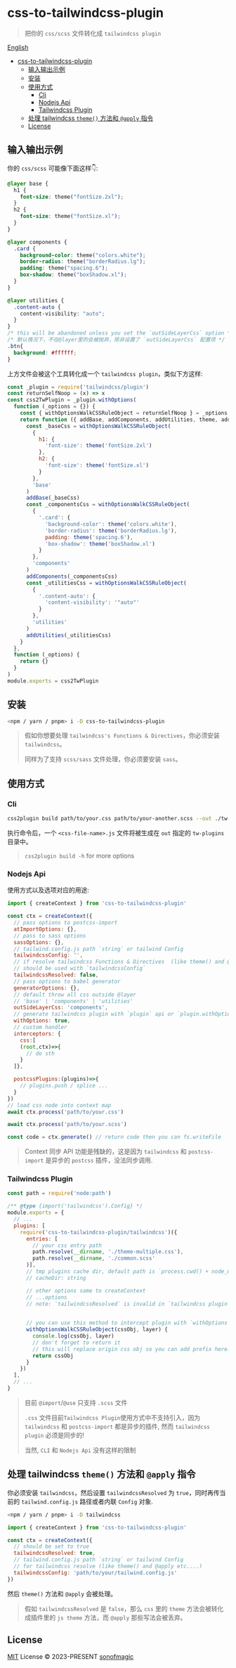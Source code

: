 # css-to-tailwindcss-plugin

> 把你的 `css/scss` 文件转化成 `tailwindcss plugin`

[English](./README.md)

- [css-to-tailwindcss-plugin](#css-to-tailwindcss-plugin)
  - [输入输出示例](#输入输出示例)
  - [安装](#安装)
  - [使用方式](#使用方式)
    - [Cli](#cli)
    - [Nodejs Api](#nodejs-api)
    - [Tailwindcss Plugin](#tailwindcss-plugin)
  - [处理 tailwindcss `theme()` 方法和 `@apply` 指令](#处理-tailwindcss-theme-方法和-apply-指令)
  - [License](#license)

## 输入输出示例

你的 `css/scss` 可能像下面这样👇:

```css
@layer base {
  h1 {
    font-size: theme("fontSize.2xl");
  }
  h2 {
    font-size: theme("fontSize.xl");
  }
}

@layer components {
  .card {
    background-color: theme("colors.white");
    border-radius: theme("borderRadius.lg");
    padding: theme("spacing.6");
    box-shadow: theme("boxShadow.xl");
  }
}

@layer utilities {
  .content-auto {
    content-visibility: "auto";
  }
}
/* this will be abandoned unless you set the `outSideLayerCss` option */
/* 默认情况下，不在@layer里的会被抛弃，除非设置了 `outSideLayerCss` 配置项 */
.btn{
  background: #ffffff;
}
```

上方文件会被这个工具转化成一个 `tailwindcss plugin`，类似下方这样:

```js
const _plugin = require('tailwindcss/plugin')
const returnSelfNoop = (x) => x
const css2TwPlugin = _plugin.withOptions(
  function (_options = {}) {
    const { withOptionsWalkCSSRuleObject = returnSelfNoop } = _options
    return function ({ addBase, addComponents, addUtilities, theme, addVariant, config, corePlugins, e, matchComponents, matchUtilities, matchVariant }) {
      const _baseCss = withOptionsWalkCSSRuleObject(
        {
          h1: {
            'font-size': theme('fontSize.2xl')
          },
          h2: {
            'font-size': theme('fontSize.xl')
          }
        },
        'base'
      )
      addBase(_baseCss)
      const _componentsCss = withOptionsWalkCSSRuleObject(
        {
          '.card': {
            'background-color': theme('colors.white'),
            'border-radius': theme('borderRadius.lg'),
            padding: theme('spacing.6'),
            'box-shadow': theme('boxShadow.xl')
          }
        },
        'components'
      )
      addComponents(_componentsCss)
      const _utilitiesCss = withOptionsWalkCSSRuleObject(
        {
          '.content-auto': {
            'content-visibility': '"auto"'
          }
        },
        'utilities'
      )
      addUtilities(_utilitiesCss)
    }
  },
  function (_options) {
    return {}
  }
)
module.exports = css2TwPlugin
```

## 安装

```bash
<npm / yarn / pnpm> i -D css-to-tailwindcss-plugin
```

> 假如你想要处理 `tailwindcss's Functions & Directives`，你必须安装 `tailwindcss`。
>
> 同样为了支持 `scss/sass` 文件处理，你必须要安装 `sass`。

## 使用方式

### Cli

```bash
css2plugin build path/to/your.css path/to/your-another.scss --out ./tw-plugins
```

执行命令后，一个 `<css-file-name>.js` 文件将被生成在 `out` 指定的 `tw-plugins` 目录中。

> `css2plugin build -h` for more options

### Nodejs Api

使用方式以及选项对应的用途:

```js
import { createContext } from 'css-to-tailwindcss-plugin'

const ctx = createContext({
  // pass options to postcss-import
  atImportOptions: {},
  // pass to sass options
  sassOptions: {},
  // tailwind.config.js path `string` or tailwind Config
  tailwindcssConfig: '',
  // if resolve tailwindcss Functions & Directives  (like theme() and @apply etc....)
  // should be used with `tailwindcssConfig`
  tailwindcssResolved: false,
  // pass options to babel generator
  generatorOptions: {},
  // default throw all css outside @layer
  // 'base' | 'components' | 'utilities'
  outSideLayerCss: 'components',
  // generate tailwindcss plugin with `plugin` api or `plugin.withOptions` api
  withOptions: true,
  // custom handler
  interceptors: {
    css:[
    (root,ctx)=>{
      // do sth
    }
  ]},

  postcssPlugins:(plugins)=>{
    // plugins.push / splice ...
  }
})
// load css node into context map
await ctx.process('path/to/your.css')

await ctx.process('path/to/your.scss')

const code = ctx.generate() // return code then you can fs.writeFile
```

> Context 同步 API 功能是残缺的，这是因为 `tailwindcss` 和 `postcss-import` 是异步的 `postcss` 插件，没法同步调用.

### Tailwindcss Plugin

```js
const path = require('node:path')

/** @type {import('tailwindcss').Config} */
module.exports = {
  // ...
  plugins: [
    require('css-to-tailwindcss-plugin/tailwindcss')({
      entries: [
        // your css entry path
        path.resolve(__dirname, './theme-multiple.css'), 
        path.resolve(__dirname, './common.scss'
      )],
      // tmp plugins cache dir, default path is `process.cwd() + node_modules/.css-to-tailwindcss-plugin`
      // cacheDir: string

      // other options same to createContext
      // ...options
      // note: `tailwindcssResolved` is invalid in `tailwindcss plugin`, because `tailwindcss` is an async postcss plugin, while `tailwindcss plugin` **MUST** be sync!
      

      // you can use this method to intercept plugin with `withOptions`
      withOptionsWalkCSSRuleObject(cssObj, layer) {
        console.log(cssObj, layer)
        // don't forget to return it
        // this will replace origin css obj so you can add prefix here!
        return cssObj
      }
    })
  ],
  // ...
}
```

> 目前 `@import`/`@use` 只支持 `.scss` 文件
>
> `.css` 文件目前`Tailwindcss Plugin`使用方式中不支持引入，因为 `tailwindcss` 和 `postcss-import` 都是异步的插件, 然而 `tailwindcss plugin` 必须是同步的!
>
> 当然, `CLI` 和 `Nodejs Api` 没有这样的限制

## 处理 tailwindcss `theme()` 方法和 `@apply` 指令

你必须安装 `tailwindcss`，然后设置 `tailwindcssResolved` 为 `true`，同时再传当前的 `tailwind.config.js` 路径或者内联 `Config` 对象.

```bash
<npm / yarn / pnpm> i -D tailwindcss
```

```js
import { createContext } from 'css-to-tailwindcss-plugin'

const ctx = createContext({
  // should be set to true
  tailwindcssResolved: true,
  // tailwind.config.js path `string` or tailwind Config
  // for tailwindcss resolve (like theme() and @apply etc....)
  tailwindcssConfig: 'path/to/your/tailwind.config.js'
})
```

然后 `theme()` 方法和 `@apply` 会被处理。

> 假如 `tailwindcssResolved` 是 `false`，那么 `css` 里的 `theme` 方法会被转化成插件里的 `js theme` 方法，而 `@apply` 那些写法会被丢弃。

## License

[MIT](./LICENSE) License &copy; 2023-PRESENT [sonofmagic](https://github.com/sonofmagic)
